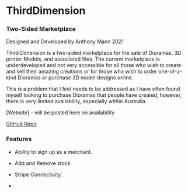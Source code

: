 # ThirdDimension

### Two-Sided Marketplace

Designed and Developed by
Anthony Mann 2021

Third Dimension is a two-sided marketplace for the sale of Dioramas, 3D printer Models, and associated files. The current marketplace is underdeveloped and not very accessible for all those who wish to create and sell their amazing creations or for those who wish to order one-of-a-kind Dioramas or purchase 3D model designs online.

This is a problem that I feel needs to be addressed as I have often found myself looking to purchase Dioramas that people have created, however, there is very limited availability, especially within Australia.

[Website] - will be posted here on availability

[GitHub Repo](https://github.com/MrAjMann/ThirdDimension)

### Features

- Ability to sign up as a merchant.

- Add and Remove stock

- Stripe Connectivity

-
